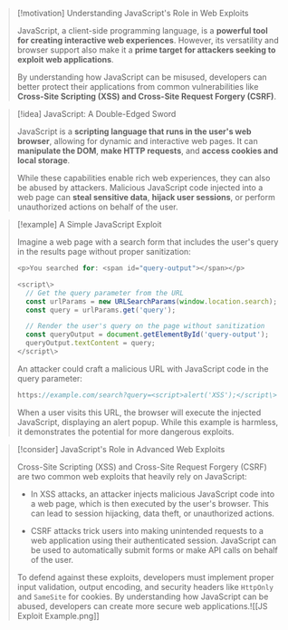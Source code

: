 > [!motivation] Understanding JavaScript's Role in Web Exploits
> 
> JavaScript, a client-side programming language, is a **powerful tool for creating interactive web experiences**. However, its versatility and browser support also make it a **prime target for attackers seeking to exploit web applications**. 
>
> By understanding how JavaScript can be misused, developers can better protect their applications from common vulnerabilities like **Cross-Site Scripting (XSS) and Cross-Site Request Forgery (CSRF)**. 

> [!idea] JavaScript: A Double-Edged Sword
> 
> JavaScript is a **scripting language that runs in the user's web browser**, allowing for dynamic and interactive web pages. It can **manipulate the DOM**, **make HTTP requests**, and **access cookies and local storage**.
>
> While these capabilities enable rich web experiences, they can also be abused by attackers. Malicious JavaScript code injected into a web page can **steal sensitive data**, **hijack user sessions**, or perform unauthorized actions on behalf of the user. 
>

> [!example] A Simple JavaScript Exploit
>
> Imagine a web page with a search form that includes the user's query in the results page without proper sanitization:
>
> ```js
> <p>You searched for: <span id="query-output"></span></p>
>
> <script\>
>   // Get the query parameter from the URL
>   const urlParams = new URLSearchParams(window.location.search);
>   const query = urlParams.get('query');
>
>   // Render the user's query on the page without sanitization
>   const queryOutput = document.getElementById('query-output');
>   queryOutput.textContent = query;
> </script\>
> ```
>
> An attacker could craft a malicious URL with JavaScript code in the query parameter:
>
> ```js
> https://example.com/search?query=<script>alert('XSS');</script\>
> ```
>
> When a user visits this URL, the browser will execute the injected JavaScript, displaying an alert popup. While this example is harmless, it demonstrates the potential for more dangerous exploits.

> [!consider] JavaScript's Role in Advanced Web Exploits
>
> Cross-Site Scripting (XSS) and Cross-Site Request Forgery (CSRF) are two common web exploits that heavily rely on JavaScript:
> 
> - In XSS attacks, an attacker injects malicious JavaScript code into a web page, which is then executed by the user's browser. This can lead to session hijacking, data theft, or unauthorized actions.
>
> - CSRF attacks trick users into making unintended requests to a web application using their authenticated session. JavaScript can be used to automatically submit forms or make API calls on behalf of the user.
>  
> To defend against these exploits, developers must implement proper input validation, output encoding, and security headers like `HttpOnly` and `SameSite` for cookies. By understanding how JavaScript can be abused, developers can create more secure web applications.![[JS Exploit Example.png]]